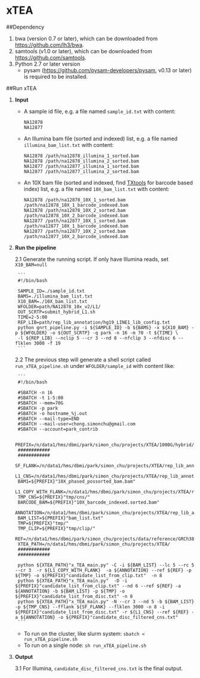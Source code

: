 # xTEA

##Dependency
1. bwa (version 0.7 or later), which can be downloaded from https://github.com/lh3/bwa.
2. samtools (v1.0 or later), which can be downloaded from https://github.com/samtools.
3. Python 2.7 or later version
	+ pysam (https://github.com/pysam-developers/pysam, v0.13 or later) is required to be installed.

##Run xTEA
1. **Input**
	+ A sample id file, e.g. a file named `sample_id.txt` with content:
	
		```
		NA12878
		NA12877
		```
	
	+ An Illumina bam file (sorted and indexed) list, e.g. a file named `illumina_bam_list.txt` with content:

		```
		NA12878 /path/na12878_illumina_1_sorted.bam
		NA12878 /path/na12878_illumina_2_sorted.bam
		NA12877 /path/na12877_illumina_1_sorted.bam
		NA12877 /path/na12877_illumina_2_sorted.bam
		```
	
	+  An 10X bam file (sorted and indexed, find [TXtools](https://github.com/parklab/TXtools) for barcode based index) list, e.g. a file named `10X_bam_list.txt` with content:
	
		```
		NA12878 /path/na12878_10X_1_sorted.bam /path/na12878_10X_1_barcode_indexed.bam
		NA12878 /path/na12878_10X_2_sorted.bam /path/na12878_10X_2_barcode_indexed.bam
		NA12877 /path/na12877_10X_1_sorted.bam /path/na12877_10X_1_barcode_indexed.bam
		NA12877 /path/na12877_10X_2_sorted.bam /path/na12877_10X_2_barcode_indexed.bam
		```
		
2. **Run the pipeline**
		
	2.1 Generate the running script. If only have Illumina reads, set `X10_BAM=null`	
	
		```
		#!/bin/bash
	
		SAMPLE_ID=./sample_id.txt
		BAMS=./illumina_bam_list.txt
		X10_BAM=./10X_bam_list.txt
		WFOLDER=path/NA12878_10x_v2/L1/
		OUT_SCRTP=submit_hybrid_L1.sh
		TIME=2-5:00
		REP_LIB=path/rep_lib_annotation/hg19_LINE1_lib_config.txt
		python gnrt_pipeline.py -i ${SAMPLE_ID} -b ${BAMS} -x ${X10_BAM} -p ${WFOLDER} -o ${OUT_SCRTP} -q park -n 16 -m 70 -t ${TIME} \
		-l ${REP_LIB} --nclip 5 --cr 3 --nd 8 --nfclip 3 --nfdisc 6 --flklen 3000 -f 19
		```
		
	2.2 The previous step will generate a shell script called `run_xTEA_pipeline.sh` under `WFOLDER/sample_id` with content like:
		
		```
		#!/bin/bash

		#SBATCH -n 16
		#SBATCH -t 1-5:00
		#SBATCH --mem=70G
		#SBATCH -p park
		#SBATCH -o hostname_%j.out
		#SBATCH --mail-type=END
		#SBATCH --mail-user=chong.simonchu@gmail.com
		#SBATCH --account=park_contrib
		
		PREFIX=/n/data1/hms/dbmi/park/simon_chu/projects/XTEA/1000G/hybrid/L1/NA19239/
		############
		############
		SF_FLANK=/n/data1/hms/dbmi/park/simon_chu/projects/XTEA/rep_lib_annotation/LINE/hg38/hg38_FL_L1_flanks_3k.fa
		L1_CNS=/n/data1/hms/dbmi/park/simon_chu/projects/XTEA/rep_lib_annotation/consensus/LINE1.fa
		BAM1=${PREFIX}"10X_phased_possorted_bam.bam"
		L1_COPY_WITH_FLANK=/n/data1/hms/dbmi/park/simon_chu/projects/XTEA/rep_lib_annotation/LINE/hg38/hg38_L1HS_copies_larger_5K_with_flank.fa
		TMP_CNS=${PREFIX}"tmp/cns/"
		BARCODE_BAM=${PREFIX}"10X_barcode_indexed.sorted.bam"
		ANNOTATION=/n/data1/hms/dbmi/park/simon_chu/projects/XTEA/rep_lib_annotation/LINE/hg38/hg38_L1_larger2K_with_all_L1HS.out
		BAM_LIST=${PREFIX}"bam_list.txt"
		TMP=${PREFIX}"tmp/"
		TMP_CLIP=${PREFIX}"tmp/clip/"
		REF=/n/data1/hms/dbmi/park/simon_chu/projects/data/reference/GRCh38/GCA_000001405.15_GRCh38_no_alt_analysis_set.fna
		XTEA_PATH=/n/data1/hms/dbmi/park/simon_chu/projects/XTEA/
		############
		############
		
		python ${XTEA_PATH}"x_TEA_main.py" -C -i ${BAM_LIST} --lc 5 --rc 5 --cr 3  -r ${L1_COPY_WITH_FLANK}  -a ${ANNOTATION} --ref ${REF} -p ${TMP} -o ${PREFIX}"candidate_list_from_clip.txt"  -n 8
		python ${XTEA_PATH}"x_TEA_main.py"  -D -i ${PREFIX}"candidate_list_from_clip.txt" --nd 6 --ref ${REF} -a ${ANNOTATION} -b ${BAM_LIST} -p ${TMP} -o ${PREFIX}"candidate_list_from_disc.txt" -n 8
		python ${XTEA_PATH}"x_TEA_main.py" -N --cr 3 --nd 5 -b ${BAM_LIST} -p ${TMP_CNS} --fflank ${SF_FLANK} --flklen 3000 -n 8 -i ${PREFIX}"candidate_list_from_disc.txt" -r ${L1_CNS} --ref ${REF} -a ${ANNOTATION} -o ${PREFIX}"candidate_disc_filtered_cns.txt"
		```
	+ To run on the cluster, like slurm system: `sbatch < run_xTEA_pipeline.sh`
	+ To run on a single node: `sh run_xTEA_pipeline.sh`
	
3. **Output**

	3.1 For Illumina, `candidate_disc_filtered_cns.txt` is the final output.